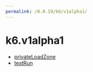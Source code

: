 ```yaml
---
permalink: /0.0.19/k6/v1alpha1/
---
```


# k6.v1alpha1



* [privateLoadZone](privateLoadZone.md)
* [testRun](testRun.md)